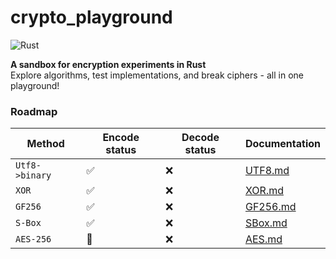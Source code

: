 # crypto_playground

![Rust](https://img.shields.io/badge/rust-%23000000.svg?style=for-the-badge&logo=rust&logoColor=white)

**A sandbox for encryption experiments in Rust**  
Explore algorithms, test implementations, and break ciphers - all in one playground!


### Roadmap
| Method         | Encode status | Decode status | Documentation                        |
|----------------|---------------|---------------|--------------------------------------|
| `Utf8->binary` | ✅             | ❌             | [UTF8.md](docs/theory/utf8.md)       |
| `XOR`          | ✅             | ❌             | [XOR.md](docs/theory/xor.md)         |
| `GF256`        | ✅             | ❌             | [GF256.md](docs/theory/gf256.md) |
| `S-Box`        | ✅            | ❌             | [SBox.md](docs/theory/sbox.md)   |
| `AES-256`      | 🚧            | ❌             | [AES.md](docs/theory/aes/aes.md)     |